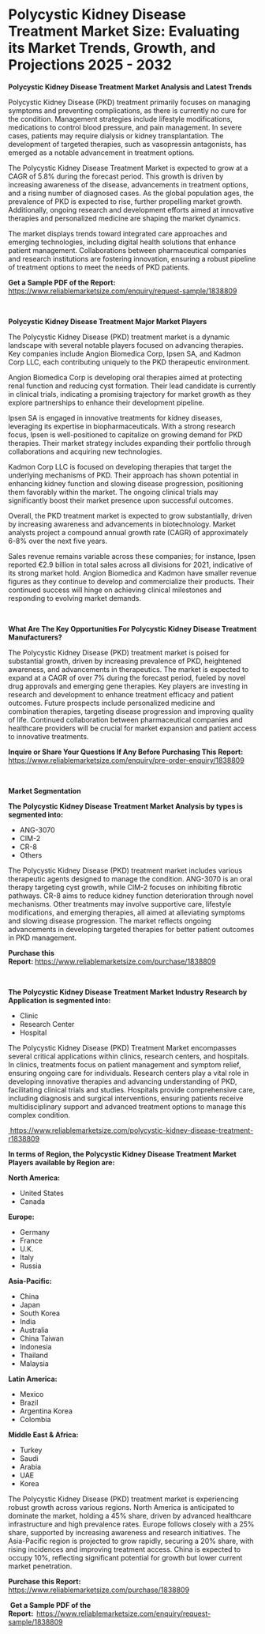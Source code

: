 <p><h1>Polycystic Kidney Disease Treatment Market Size: Evaluating its Market Trends, Growth, and Projections 2025 - 2032</h1></p><p><strong>Polycystic Kidney Disease Treatment Market Analysis and Latest Trends</strong></p>
<p><p>Polycystic Kidney Disease (PKD) treatment primarily focuses on managing symptoms and preventing complications, as there is currently no cure for the condition. Management strategies include lifestyle modifications, medications to control blood pressure, and pain management. In severe cases, patients may require dialysis or kidney transplantation. The development of targeted therapies, such as vasopressin antagonists, has emerged as a notable advancement in treatment options.</p><p>The Polycystic Kidney Disease Treatment Market is expected to grow at a CAGR of 5.8% during the forecast period. This growth is driven by increasing awareness of the disease, advancements in treatment options, and a rising number of diagnosed cases. As the global population ages, the prevalence of PKD is expected to rise, further propelling market growth. Additionally, ongoing research and development efforts aimed at innovative therapies and personalized medicine are shaping the market dynamics.</p><p>The market displays trends toward integrated care approaches and emerging technologies, including digital health solutions that enhance patient management. Collaborations between pharmaceutical companies and research institutions are fostering innovation, ensuring a robust pipeline of treatment options to meet the needs of PKD patients.</p></p>
<p><strong>Get a Sample PDF of the Report:&nbsp;</strong> <a href="https://www.reliablemarketsize.com/enquiry/request-sample/1838809?utm_campaign=3460&utm_medium=2&utm_source=Github&utm_content=ia&utm_term=13042025&utm_id=polycystic-kidney-disease-treatment">https://www.reliablemarketsize.com/enquiry/request-sample/1838809</a></p>
<p>&nbsp;</p>
<p><strong>Polycystic Kidney Disease Treatment Major Market Players</strong></p>
<p><p>The Polycystic Kidney Disease (PKD) treatment market is a dynamic landscape with several notable players focused on advancing therapies. Key companies include Angion Biomedica Corp, Ipsen SA, and Kadmon Corp LLC, each contributing uniquely to the PKD therapeutic environment.</p><p>Angion Biomedica Corp is developing oral therapies aimed at protecting renal function and reducing cyst formation. Their lead candidate is currently in clinical trials, indicating a promising trajectory for market growth as they explore partnerships to enhance their development pipeline.</p><p>Ipsen SA is engaged in innovative treatments for kidney diseases, leveraging its expertise in biopharmaceuticals. With a strong research focus, Ipsen is well-positioned to capitalize on growing demand for PKD therapies. Their market strategy includes expanding their portfolio through collaborations and acquiring new technologies.</p><p>Kadmon Corp LLC is focused on developing therapies that target the underlying mechanisms of PKD. Their approach has shown potential in enhancing kidney function and slowing disease progression, positioning them favorably within the market. The ongoing clinical trials may significantly boost their market presence upon successful outcomes.</p><p>Overall, the PKD treatment market is expected to grow substantially, driven by increasing awareness and advancements in biotechnology. Market analysts project a compound annual growth rate (CAGR) of approximately 6-8% over the next five years.</p><p>Sales revenue remains variable across these companies; for instance, Ipsen reported €2.9 billion in total sales across all divisions for 2021, indicative of its strong market hold. Angion Biomedica and Kadmon have smaller revenue figures as they continue to develop and commercialize their products. Their continued success will hinge on achieving clinical milestones and responding to evolving market demands.</p></p>
<p>&nbsp;</p>
<p><strong>What Are The Key Opportunities For Polycystic Kidney Disease Treatment Manufacturers?</strong></p>
<p><p>The Polycystic Kidney Disease (PKD) treatment market is poised for substantial growth, driven by increasing prevalence of PKD, heightened awareness, and advancements in therapeutics. The market is expected to expand at a CAGR of over 7% during the forecast period, fueled by novel drug approvals and emerging gene therapies. Key players are investing in research and development to enhance treatment efficacy and patient outcomes. Future prospects include personalized medicine and combination therapies, targeting disease progression and improving quality of life. Continued collaboration between pharmaceutical companies and healthcare providers will be crucial for market expansion and patient access to innovative treatments.</p></p>
<p><strong>Inquire or Share Your Questions If Any Before Purchasing This Report:</strong> <a href="https://www.reliablemarketsize.com/enquiry/pre-order-enquiry/1838809?utm_campaign=3460&utm_medium=2&utm_source=Github&utm_content=ia&utm_term=13042025&utm_id=polycystic-kidney-disease-treatment">https://www.reliablemarketsize.com/enquiry/pre-order-enquiry/1838809</a></p>
<p>&nbsp;</p>
<p><strong>Market Segmentation</strong></p>
<p><strong>The Polycystic Kidney Disease Treatment Market Analysis by types is segmented into:</strong></p>
<p><ul><li>ANG-3070</li><li>CIM-2</li><li>CR-8</li><li>Others</li></ul></p>
<p><p>The Polycystic Kidney Disease (PKD) treatment market includes various therapeutic agents designed to manage the condition. ANG-3070 is an oral therapy targeting cyst growth, while CIM-2 focuses on inhibiting fibrotic pathways. CR-8 aims to reduce kidney function deterioration through novel mechanisms. Other treatments may involve supportive care, lifestyle modifications, and emerging therapies, all aimed at alleviating symptoms and slowing disease progression. The market reflects ongoing advancements in developing targeted therapies for better patient outcomes in PKD management.</p></p>
<p><strong>Purchase this Report:&nbsp;</strong><a href="https://www.reliablemarketsize.com/purchase/1838809?utm_campaign=3460&utm_medium=2&utm_source=Github&utm_content=ia&utm_term=13042025&utm_id=polycystic-kidney-disease-treatment">https://www.reliablemarketsize.com/purchase/1838809</a></p>
<p>&nbsp;</p>
<p><strong>The Polycystic Kidney Disease Treatment Market Industry Research by Application is segmented into:</strong></p>
<p><ul><li>Clinic</li><li>Research Center</li><li>Hospital</li></ul></p>
<p><p>The Polycystic Kidney Disease (PKD) Treatment Market encompasses several critical applications within clinics, research centers, and hospitals. In clinics, treatments focus on patient management and symptom relief, ensuring ongoing care for individuals. Research centers play a vital role in developing innovative therapies and advancing understanding of PKD, facilitating clinical trials and studies. Hospitals provide comprehensive care, including diagnosis and surgical interventions, ensuring patients receive multidisciplinary support and advanced treatment options to manage this complex condition.</p></p>
<p><a href="https://www.reliablemarketsize.com/polycystic-kidney-disease-treatment-r1838809?utm_campaign=3460&utm_medium=2&utm_source=Github&utm_content=ia&utm_term=13042025&utm_id=polycystic-kidney-disease-treatment">&nbsp;https://www.reliablemarketsize.com/polycystic-kidney-disease-treatment-r1838809</a></p>
<p><strong>In terms of Region, the Polycystic Kidney Disease Treatment Market Players available by Region are:</strong></p>
<p>
    <p> <strong> North America: </strong>
        <ul>
            <li>United States</li>
            <li>Canada</li>
        </ul>
        </p> 
    <p> <strong> Europe: </strong>
        <ul>
            <li>Germany</li>
            <li>France</li>
            <li>U.K.</li>
            <li>Italy</li>
            <li>Russia</li>
        </ul>
        </p> 
    <p> <strong> Asia-Pacific: </strong>
        <ul>
            <li>China</li>
            <li>Japan</li>
            <li>South Korea</li>
            <li>India</li>
            <li>Australia</li>
            <li>China Taiwan</li>
            <li>Indonesia</li>
            <li>Thailand</li>
            <li>Malaysia</li>
        </ul>
        </p> 
    <p> <strong> Latin America: </strong>
        <ul>
            <li>Mexico</li>
            <li>Brazil</li>
            <li>Argentina Korea</li>
            <li>Colombia</li>
        </ul>
        </p> 
    <p> <strong> Middle East & Africa: </strong>
        <ul>
            <li>Turkey</li>
            <li>Saudi</li>
            <li>Arabia</li>
            <li>UAE</li>
            <li>Korea</li>
        </ul>
    </p>
    </p>
<p><p>The Polycystic Kidney Disease (PKD) treatment market is experiencing robust growth across various regions. North America is anticipated to dominate the market, holding a 45% share, driven by advanced healthcare infrastructure and high prevalence rates. Europe follows closely with a 25% share, supported by increasing awareness and research initiatives. The Asia-Pacific region is projected to grow rapidly, securing a 20% share, with rising incidences and improving treatment access. China is expected to occupy 10%, reflecting significant potential for growth but lower current market penetration.</p></p>
<p><strong>Purchase this Report: </strong><a href="https://www.reliablemarketsize.com/purchase/1838809?utm_campaign=3460&utm_medium=2&utm_source=Github&utm_content=ia&utm_term=13042025&utm_id=polycystic-kidney-disease-treatment">https://www.reliablemarketsize.com/purchase/1838809</a></p>
<p>&nbsp;<strong>Get a Sample PDF of the Report:&nbsp;&nbsp;</strong><a href="https://www.reliablemarketsize.com/enquiry/request-sample/1838809?utm_campaign=3460&utm_medium=2&utm_source=Github&utm_content=ia&utm_term=13042025&utm_id=polycystic-kidney-disease-treatment">https://www.reliablemarketsize.com/enquiry/request-sample/1838809</a></p>
<p><strong></strong></p>
<p><p></p><p></p><p></p></p>